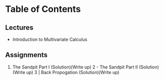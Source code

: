 # Table of Contents
## Lectures
- Introduction to Multivariate Calculus 

## Assignments
1. The Sandpit Part I (Solution)(Write up)
2 - The Sandpit Part II (Solution)(Write up)
3 | Back Propogation (Solution)(Write up)
